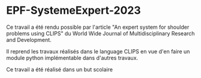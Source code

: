 # EPF-SystemeExpert-2023
Ce travail a été rendu possible par l'article "An expert system for shoulder problems using CLIPS" du World Wide Journal of Multidisciplinary Research and Development.

Il reprend les travaux réalisés dans le language CLIPS en vue d'en faire un module python implémentable dans d'autres travaux.
 
Ce travail a été réalisé dans un but scolaire